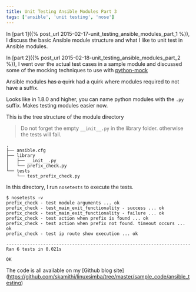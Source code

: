 ```yaml
---
title: Unit Testing Ansible Modules Part 3
tags: ['ansible', 'unit testing', 'nose']
---
```


In [part 1]({% post_url 2015-02-17-unit_testing_ansible_modules_part_1 %}),
I discuss the basic Ansible module structure and what I like to unit test in Ansible
modules.


In [part 2]({% post_url 2015-02-18-unit_testing_ansible_modules_part_2 %}),  I
went over the actual test cases in a sample module and discussed some of the
mocking techniques to use with [python-mock](https://pypi.python.org/pypi/mock)

Ansible modules <strike>has a quirk</strike> had a quirk
where modules required to not have a suffix.

Looks like in 1.8.0 and higher, you can name python modules with the `.py` suffix. Makes
testing modules easier now.

This is the tree structure of the module directory
> Do not forget the empty `__init__.py` in the library folder. otherwise the tests will fail.

```
.
├── ansible.cfg
├── library
│   ├── __init__.py
│   └── prefix_check.py
└── tests
    └── test_prefix_check.py

```

In this directory, I run `nosetests` to execute the tests.

```
$ nosetests -v
prefix_check - test module arguments ... ok
prefix_check - test_main_exit_functionality - success ... ok
prefix_check - test_main_exit_functionality - failure ... ok
prefix_check - test action when prefix is found ... ok
prefix_check - test action when prefix not found. timeout occurs ... ok
prefix_check - test ip route show execution ... ok

----------------------------------------------------------------------
Ran 6 tests in 0.021s

OK

```

The code is all available on my [Github blog site]
(https://github.com/skamithi/linuxsimba/tree/master/sample_code/ansible_testing)
